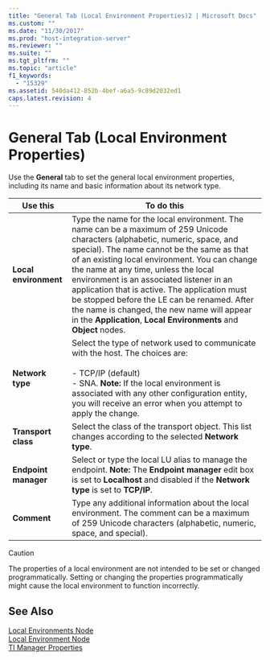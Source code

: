 ```yaml
---
title: "General Tab (Local Environment Properties)2 | Microsoft Docs"
ms.custom: ""
ms.date: "11/30/2017"
ms.prod: "host-integration-server"
ms.reviewer: ""
ms.suite: ""
ms.tgt_pltfrm: ""
ms.topic: "article"
f1_keywords: 
  - "15329"
ms.assetid: 540da412-852b-4bef-a6a5-9c89d2032ed1
caps.latest.revision: 4
---
```

# General Tab (Local Environment Properties)
Use the **General** tab to set the general local environment properties, including its name and basic information about its network type.  
  
|Use this|To do this|  
|--------------|----------------|  
|**Local environment**|Type the name for the local environment. The name can be a maximum of 259 Unicode characters (alphabetic, numeric, space, and special). The name cannot be the same as that of an existing local environment. You can change the name at any time, unless the local environment is an associated listener in an application that is active. The application must be stopped before the LE can be renamed. After the name is changed, the new name will appear in the **Application**, **Local Environments** and **Object** nodes.|  
|**Network type**|Select the type of network used to communicate with the host. The choices are:<br /><br /> -   TCP/IP (default)<br />-   SNA. **Note:**  If the local environment is associated with any other configuration entity, you will receive an error when you attempt to apply the change.|  
|**Transport class**|Select the class of the transport object. This list changes according to the selected **Network type**.|  
|**Endpoint manager**|Select or type the local LU alias to manage the endpoint. **Note:**  The **Endpoint manager** edit box is set to **Localhost** and disabled if the **Network type** is set to **TCP/IP**.|  
|**Comment**|Type any additional information about the local environment. The comment can be a maximum of 259 Unicode characters (alphabetic, numeric, space, and special).|  
  
> [!CAUTION]
>  The properties of a local environment are not intended to be set or changed programmatically. Setting or changing the properties programmatically might cause the local environment to function incorrectly.  
  
## See Also  
 [Local Environments Node](../HIS2010/local-environments-node2.md)   
 [Local Environment Node](../HIS2010/local-environment-node1.md)   
 [TI Manager Properties](../HIS2010/ti-manager-properties1.md)